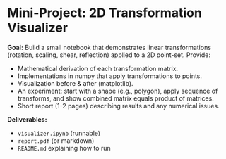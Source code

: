 # Mini-Project: 2D Transformation Visualizer

**Goal:** Build a small notebook that demonstrates linear transformations (rotation, scaling, shear, reflection) applied to a 2D point-set. Provide:
- Mathematical derivation of each transformation matrix.
- Implementations in numpy that apply transformations to points.
- Visualization before & after (matplotlib).
- An experiment: start with a shape (e.g., polygon), apply sequence of transforms, and show combined matrix equals product of matrices.
- Short report (1-2 pages) describing results and any numerical issues.

**Deliverables:**
- `visualizer.ipynb` (runnable)
- `report.pdf` (or markdown)
- `README.md` explaining how to run
